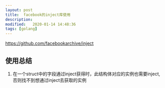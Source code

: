 ```yaml
---
layout: post
title:  facebook的inject库使用
description: 
modified:   2020-01-14 14:48:36
tags: [golang]
---
```


https://github.com/facebookarchive/inject

## 使用总结

1. 在一个struct中的字段通过inject获得时，此结构体对应的实例也需要inject, 否则找不到想通过inject去获取的实例

